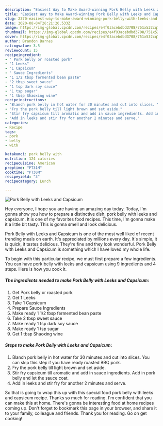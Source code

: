 ```yaml
---
description: "Easiest Way to Make Award-winning Pork Belly with Leeks and Capsicum"
title: "Easiest Way to Make Award-winning Pork Belly with Leeks and Capsicum"
slug: 2370-easiest-way-to-make-award-winning-pork-belly-with-leeks-and-capsicum
date: 2020-08-04T20:21:20.533Z
image: https://img-global.cpcdn.com/recipes/e4f03acebdbd3708/751x532cq70/pork-belly-with-leeks-and-capsicum-recipe-main-photo.jpg
thumbnail: https://img-global.cpcdn.com/recipes/e4f03acebdbd3708/751x532cq70/pork-belly-with-leeks-and-capsicum-recipe-main-photo.jpg
cover: https://img-global.cpcdn.com/recipes/e4f03acebdbd3708/751x532cq70/pork-belly-with-leeks-and-capsicum-recipe-main-photo.jpg
author: Brandon Barnes
ratingvalue: 3.5
reviewcount: 15
recipeingredient:
- " Pork belly or roasted pork"
- "1 Leeks"
- "1 Capsicum"
- " Sauce Ingredients"
- "1 1/2 tbsp fermented bean paste"
- "2 tbsp sweet sauce"
- "1 tsp dark soy sauce"
- "1 tsp sugar"
- "1 tbsp Shaoxing wine"
recipeinstructions:
- "Blanch pork belly in hot water for 30 minutes and cut into slices. You can skip this step if you have ready roasted BBQ pork."
- "Fry the pork belly till light brown and set aside."
- "Stir fry capsicum till aromatic and add in sauce ingredients. Add in pork belly and let the sauce coat."
- "Add in leeks and stir fry for another 2 minutes and serve."
categories:
- Recipe
tags:
- pork
- belly
- with

katakunci: pork belly with 
nutrition: 124 calories
recipecuisine: American
preptime: "PT31M"
cooktime: "PT30M"
recipeyield: "3"
recipecategory: Lunch

---
```



![Pork Belly with Leeks and Capsicum](https://img-global.cpcdn.com/recipes/e4f03acebdbd3708/751x532cq70/pork-belly-with-leeks-and-capsicum-recipe-main-photo.jpg)

Hey everyone, I hope you are having an amazing day today. Today, I'm gonna show you how to prepare a distinctive dish, pork belly with leeks and capsicum. It is one of my favorites food recipes. This time, I'm gonna make it a little bit tasty. This is gonna smell and look delicious.



Pork Belly with Leeks and Capsicum is one of the most well liked of recent trending meals on earth. It's appreciated by millions every day. It's simple, it is quick, it tastes delicious. They're fine and they look wonderful. Pork Belly with Leeks and Capsicum is something which I have loved my whole life.


To begin with this particular recipe, we must first prepare a few ingredients. You can have pork belly with leeks and capsicum using 9 ingredients and 4 steps. Here is how you cook it.

<!--inarticleads1-->

##### The ingredients needed to make Pork Belly with Leeks and Capsicum:

1. Get  Pork belly or roasted pork
1. Get 1 Leeks
1. Take 1 Capsicum
1. Prepare  Sauce Ingredients
1. Make ready 1 1/2 tbsp fermented bean paste
1. Take 2 tbsp sweet sauce
1. Make ready 1 tsp dark soy sauce
1. Make ready 1 tsp sugar
1. Get 1 tbsp Shaoxing wine




<!--inarticleads2-->

##### Steps to make Pork Belly with Leeks and Capsicum:

1. Blanch pork belly in hot water for 30 minutes and cut into slices. You can skip this step if you have ready roasted BBQ pork.
1. Fry the pork belly till light brown and set aside.
1. Stir fry capsicum till aromatic and add in sauce ingredients. Add in pork belly and let the sauce coat.
1. Add in leeks and stir fry for another 2 minutes and serve.




So that is going to wrap this up with this special food pork belly with leeks and capsicum recipe. Thanks so much for reading. I'm confident that you can make this at home. There's gonna be interesting food at home recipes coming up. Don't forget to bookmark this page in your browser, and share it to your family, colleague and friends. Thank you for reading. Go on get cooking!
